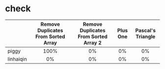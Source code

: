 # check

|         |Remove Duplicates From Sorted Array|Remove Duplicates From Sorted Array 2|Plus One|Pascal's Triangle|
|---------|:---------------------------------:|:-----------------------------------:|:------:|:---------------:|
|piggy    |100%|0%|0%|0%|
|linhaiqin|0%|0%|0%|0%|
